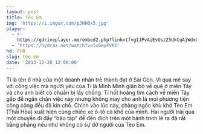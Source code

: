 ```yaml
---
layout: post
title: Tèo Em
img: 'https://i.imgur.com/pJHH0x3.jpg'
player:
  - >-
    https://gdriveplayer.me/embed2.php?link=tfvgIJPvAiEvUsz25UkCqAjWdx07N%252BwTdkkrTMLdiaBGy4WVJqO7Hpz4pEgKMvibmtx4E1i%252F8hfVpgx5Xk2K7jneo9gSybkxUbgI4uv5G6dblNzSTQNEm5W6N43enZv5Zu2Of2QoGyJeD9KR3RqrDrKktQp8Y7Ml334IQ3Ksrft85Ilm9CaM7hdUeu19upirDdnlQw1saTYPS68eJ6ZVtn
  - 'https://hydrax.net/watch?v=1xGmyFVK6'
hd: FHD
slug: teo-em
date: '2013-12-20 12:00:00'
---
```


Tí là tên ở nhà của một doanh nhân trẻ thành đạt ở Sài Gòn. Vì quá mê say với công việc mà người yêu của Tí là Minh Minh giận bỏ về quê ở miền Tây và cho anh biết cô chuẩn bị lấy chồng. Tí hốt hoảng tìm cách về miền Tây gấp để ngăn chặn việc này nhưng không may cho anh là mọi phương tiện công cộng đều đã kín chỗ. Chính vào lúc này, chàng ngốc khù khờ Tèo Em (Thái Hòa) xuất hiện cùng chiếc xe ô-tô cà khổ của mình. Hai người trải qua một chuyến đi đầy “bão táp” để đến đích trên một hành trình lẽ ra đã rất bằng phẳng nếu như không có sự dở người của Tèo Em. 
